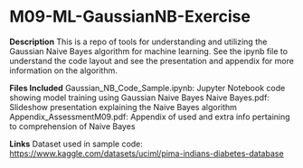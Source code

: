 # M09-ML-GaussianNB-Exercise

**Description**
This is a repo of tools for understanding and utilizing the Gaussian Naive Bayes algorithm for machine learning. See the ipynb file to understand the code layout and see the presentation and appendix for more information on the algorithm.

**Files Included**
Gaussian_NB_Code_Sample.ipynb: Jupyter Notebook code showing model training using Gaussian Naive Bayes
Naive Bayes.pdf: Slideshow presentation explaining the Naive Bayes algorithm
Appendix_AssessmentM09.pdf: Appendix of used and extra info pertaining to comprehension of Naive Bayes

**Links**
Dataset used in sample code: https://www.kaggle.com/datasets/uciml/pima-indians-diabetes-database
